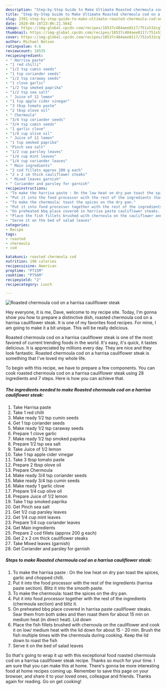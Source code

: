 ```yaml
---
description: "Step-by-Step Guide to Make Ultimate Roasted chermoula cod on a harrisa cauliflower steak"
title: "Step-by-Step Guide to Make Ultimate Roasted chermoula cod on a harrisa cauliflower steak"
slug: 2391-step-by-step-guide-to-make-ultimate-roasted-chermoula-cod-on-a-harrisa-cauliflower-steak
date: 2020-08-16T23:06:21.564Z
image: https://img-global.cpcdn.com/recipes/18537c484aee8117/751x532cq70/roasted-chermoula-cod-on-a-harrisa-cauliflower-steak-recipe-main-photo.jpg
thumbnail: https://img-global.cpcdn.com/recipes/18537c484aee8117/751x532cq70/roasted-chermoula-cod-on-a-harrisa-cauliflower-steak-recipe-main-photo.jpg
cover: https://img-global.cpcdn.com/recipes/18537c484aee8117/751x532cq70/roasted-chermoula-cod-on-a-harrisa-cauliflower-steak-recipe-main-photo.jpg
author: Michael Nelson
ratingvalue: 4.6
reviewcount: 18535
recipeingredient:
- " Harrisa paste"
- "1 red chilli"
- "1/2 tsp cumin seeds"
- "1 tsp coriander seeds"
- "1/2 tsp caraway seeds"
- "1 clove garlic"
- "1/2 tsp smoked paprika"
- "1/2 tsp sea salt"
- " Juice of 12 lemon"
- "1 tsp apple cider vinegar"
- "3 tbsp tomato paste"
- "2 tbsp olove oil"
- " Chermoula"
- "3/4 tsp coriander seeds"
- "3/4 tsp cumin seeds"
- "1 garlic clove"
- "1/4 cup olive oil"
- " Juice of 12 lemon"
- "1 tsp smoked paprika"
- "Pinch sea salt"
- "1/2 cup parsley leaves"
- "1/4 cup mint leaves"
- "1/4 cup coriander leaves"
- " Main ingredients"
- "2 cod fillets approx 200 g each"
- "2 x 2 cm thick cauliflower steaks"
- " Mixed leaves garnish"
- " Coriander and parsley for garnish"
recipeinstructions:
- "To make the harrisa paste : On the low heat on dry pan toast the spices, garlic and chopped chilli."
- "Put it into the food processor with the rest of the ingredients (harrisa paste section). Blitz it into the smooth paste."
- "To make the chermoula: toast the spices on the dry pan."
- "Put it into food processor together with the rest of the ingredients (chermoula section) and blitz it."
- "On preheated bbq place covered in harrisa paste cauliflower steaks. Sear them from both sides and then roast them for about 15 min on medium heat (in direct heat). Lid down"
- "Place the fish fillets brushed with chernoula on the cauliflower and cook it on low/ medium heat with the lid down for about 15 - 20 min. Brush the fish multiple times with the chermoula during cooking. Keep the lid down to roast the fish"
- "Serve it on the bed of salad leaves"
categories:
- Recipe
tags:
- roasted
- chermoula
- cod

katakunci: roasted chermoula cod 
nutrition: 190 calories
recipecuisine: American
preptime: "PT15M"
cooktime: "PT56M"
recipeyield: "2"
recipecategory: Lunch

---
```



![Roasted chermoula cod on a harrisa cauliflower steak](https://img-global.cpcdn.com/recipes/18537c484aee8117/751x532cq70/roasted-chermoula-cod-on-a-harrisa-cauliflower-steak-recipe-main-photo.jpg)

Hey everyone, it is me, Dave, welcome to my recipe site. Today, I'm gonna show you how to prepare a distinctive dish, roasted chermoula cod on a harrisa cauliflower steak. It is one of my favorites food recipes. For mine, I am going to make it a bit unique. This will be really delicious.

Roasted chermoula cod on a harrisa cauliflower steak is one of the most favored of current trending foods in the world. It's easy, it's quick, it tastes delicious. It is appreciated by millions every day. They are nice and they look fantastic. Roasted chermoula cod on a harrisa cauliflower steak is something that I've loved my whole life.




To begin with this recipe, we have to prepare a few components. You can cook roasted chermoula cod on a harrisa cauliflower steak using 28 ingredients and 7 steps. Here is how you can achieve that.

<!--inarticleads1-->

##### The ingredients needed to make Roasted chermoula cod on a harrisa cauliflower steak:

1. Take  Harrisa paste
1. Take 1 red chilli
1. Make ready 1/2 tsp cumin seeds
1. Get 1 tsp coriander seeds
1. Make ready 1/2 tsp caraway seeds
1. Prepare 1 clove garlic
1. Make ready 1/2 tsp smoked paprika
1. Prepare 1/2 tsp sea salt
1. Take  Juice of 1/2 lemon
1. Take 1 tsp apple cider vinegar
1. Take 3 tbsp tomato paste
1. Prepare 2 tbsp olove oil
1. Prepare  Chermoula
1. Make ready 3/4 tsp coriander seeds
1. Make ready 3/4 tsp cumin seeds
1. Make ready 1 garlic clove
1. Prepare 1/4 cup olive oil
1. Prepare  Juice of 1/2 lemon
1. Take 1 tsp smoked paprika
1. Get Pinch sea salt
1. Get 1/2 cup parsley leaves
1. Get 1/4 cup mint leaves
1. Prepare 1/4 cup coriander leaves
1. Get  Main ingredients
1. Prepare 2 cod fillets (approx 200 g each)
1. Get 2 x 2 cm thick cauliflower steaks
1. Take  Mixed leaves (garnish)
1. Get  Coriander and parsley for garnish




<!--inarticleads2-->

##### Steps to make Roasted chermoula cod on a harrisa cauliflower steak:

1. To make the harrisa paste : On the low heat on dry pan toast the spices, garlic and chopped chilli.
1. Put it into the food processor with the rest of the ingredients (harrisa paste section). Blitz it into the smooth paste.
1. To make the chermoula: toast the spices on the dry pan.
1. Put it into food processor together with the rest of the ingredients (chermoula section) and blitz it.
1. On preheated bbq place covered in harrisa paste cauliflower steaks. Sear them from both sides and then roast them for about 15 min on medium heat (in direct heat). Lid down
1. Place the fish fillets brushed with chernoula on the cauliflower and cook it on low/ medium heat with the lid down for about 15 - 20 min. Brush the fish multiple times with the chermoula during cooking. Keep the lid down to roast the fish
1. Serve it on the bed of salad leaves




So that's going to wrap it up with this exceptional food roasted chermoula cod on a harrisa cauliflower steak recipe. Thanks so much for your time. I am sure that you can make this at home. There's gonna be more interesting food at home recipes coming up. Remember to save this page on your browser, and share it to your loved ones, colleague and friends. Thanks again for reading. Go on get cooking!
